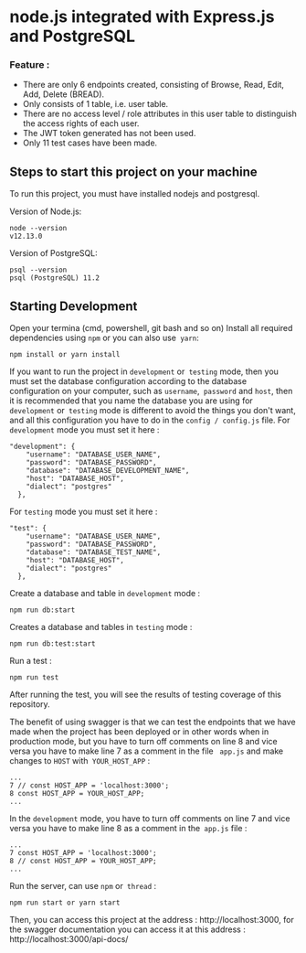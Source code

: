 # node.js integrated with  Express.js and PostgreSQL

### Feature :
- There are only 6 endpoints created, consisting of Browse, Read, Edit, Add, Delete (BREAD).
- Only consists of 1 table, i.e. user table.
- There are no access level / role attributes in this user table to distinguish the access rights of each user.
- The JWT token generated has not been used.
- Only 11 test cases have been made.

## Steps to start this project on your machine
To run this project, you must have installed nodejs and postgresql.

Version of Node.js:
```
node --version
v12.13.0
```
Version of PostgreSQL:
```
psql --version
psql (PostgreSQL) 11.2
```

## Starting Development
Open your termina (cmd, powershell, git bash and so on)
Install all required dependencies using `npm` or you can also use` yarn`:
```
npm install or yarn install
```
If you want to run the project in `development` or` testing` mode, then you must set the database configuration according to the database configuration on your computer, such as `username`,` password` and `host`, then it is recommended that you name the database you are using for `development` or` testing` mode is different to avoid the things you don't want, and all this configuration you have to do in the `config / config.js` file.
For `development` mode you must set it here :
```
"development": {
    "username": "DATABASE_USER_NAME",
    "password": "DATABASE_PASSWORD",
    "database": "DATABASE_DEVELOPMENT_NAME",
    "host": "DATABASE_HOST",
    "dialect": "postgres"
  },
```
For `testing` mode you must set it here :
```
"test": {
    "username": "DATABASE_USER_NAME",
    "password": "DATABASE_PASSWORD",
    "database": "DATABASE_TEST_NAME",
    "host": "DATABASE_HOST",
    "dialect": "postgres"
  },
```
Create a database and table in `development` mode :
```
npm run db:start
```
Creates a database and tables in `testing` mode :
```
npm run db:test:start
```
Run a test :
```
npm run test
```
After running the test, you will see the results of testing coverage of this repository.

The benefit of using swagger is that we can test the endpoints that we have made when the project has been deployed or in other words when in production mode, but you have to turn off comments on line 8 and vice versa you have to make line 7 as a comment in the file ` app.js` and make changes to `HOST` with` YOUR_HOST_APP` :
```
...
7 // const HOST_APP = 'localhost:3000';
8 const HOST_APP = YOUR_HOST_APP;
...
```
In the `development` mode, you have to turn off comments on line 7 and vice versa you have to make line 8 as a comment in the` app.js` file :
```
...
7 const HOST_APP = 'localhost:3000';
8 // const HOST_APP = YOUR_HOST_APP;
...
```
Run the server, can use `npm` or` thread` :
```
npm run start or yarn start
```
Then, you can access this project at the address : http://localhost:3000, for the swagger documentation you can access it at this address : http://localhost:3000/api-docs/